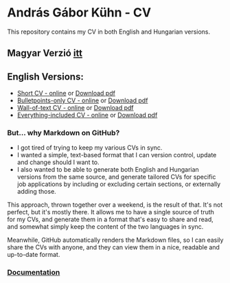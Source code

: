 # András Gábor Kühn - CV

This repository contains my CV in both English and Hungarian versions.

## Magyar Verzió [itt](READMEHUN.md)

## English Versions:
 * [Short CV - online](generated/short_output_en.md) or [Download pdf](generated/short_output_en.pdf)
 * [Bulletpoints-only CV - online](generated/bulletpoints-only_output_en.md) or [Download pdf](generated/bulletpoints-only_output_en.pdf)
 * [Wall-of-text CV - online](generated/wall-of-text_output_en.md) or [Download pdf](generated/wall-of-text_output_en.pdf)
 * [Everything-included CV - online](generated/everything-included_output_en.md) or [Download pdf](generated/everything-included_output_en.pdf)

### But... why Markdown on GitHub?
 * I got tired of trying to keep my various CVs in sync.
 * I wanted a simple, text-based format that I can version control, update and change should I want to.
 * I also wanted to be able to generate both English and Hungarian versions from the same source, and generate tailored CVs for specific job applications by including or excluding certain sections, or externally adding those.

This approach, thrown together over a weekend, is the result of that. It's not perfect, but it's mostly there.
It allows me to have a single source of truth for my CVs, and generate them in a format that's easy to share and read, and somewhat simply keep the content of the two languages in sync.

Meanwhile, GitHub automatically renders the Markdown files, so I can easily share the CVs with anyone, and they can view them in a nice, readable and up-to-date format.

### [Documentation](docs.md)